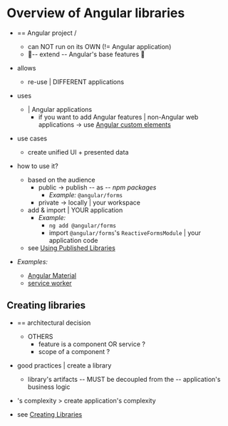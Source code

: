 # Overview of Angular libraries

* == Angular project /
  * can NOT run on its OWN (!= Angular application)
  * 👀-- extend -- Angular's base features 👀
* allows
  * re-use | DIFFERENT applications
* uses
  * | Angular applications 
    * if you want to add Angular features | non-Angular web applications -> use [Angular custom elements](../../guide/elements)
* use cases
  * create unified UI + presented data
* how to use it?
  * based on the audience
    * public -> publish -- as -- *npm packages*
      * _Example:_ `@angular/forms`
    * private -> locally | your workspace
  * add & import | YOUR application
    * _Example:_ 
      * `ng add @angular/forms`
      * import `@angular/forms`'s `ReactiveFormsModule` | your application code
  * see [Using Published Libraries](using-libraries)

* _Examples:_
  * [Angular Material](https://material.angular.io)
  * [service worker](../../ecosystem/service-workers)

## Creating libraries

* == architectural decision
  * OTHERS
    * feature is a component OR service ?
    * scope of a component ?
* good practices | create a library
  * library's artifacts -- MUST be decoupled from the -- application's business logic
* 's complexity > create application's complexity

* see [Creating Libraries](creating-libraries)
